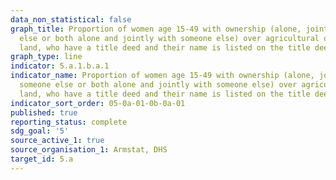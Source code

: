 ```yaml
---
data_non_statistical: false
graph_title: Proportion of women age 15-49 with ownership (alone, jointly with someone
  else or both alone and jointly with someone else) over agricultural or non-agricultural
  land, who have a title deed and their name is listed on the title deed
graph_type: line
indicator: 5.a.1.b.a.1
indicator_name: Proportion of women age 15-49 with ownership (alone, jointly with
  someone else or both alone and jointly with someone else) over agricultural or non-agricultural
  land, who have a title deed and their name is listed on the title deed
indicator_sort_order: 05-0a-01-0b-0a-01
published: true
reporting_status: complete
sdg_goal: '5'
source_active_1: true
source_organisation_1: Armstat, DHS
target_id: 5.a
---
```

